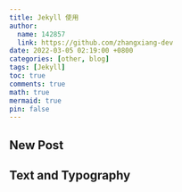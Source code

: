 ```yaml
---
title: Jekyll 使用
author:
  name: 142857
  link: https://github.com/zhangxiang-dev
date: 2022-03-05 02:19:00 +0800
categories: [other, blog]
tags: [Jekyll]
toc: true
comments: true
math: true
mermaid: true
pin: false
---
```


## New Post


## Text and Typography



